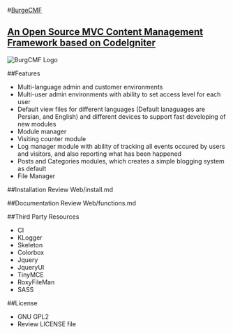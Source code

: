 #[BurgeCMF](http://burge.ir/category-3/BurgeCMF)
##	[An Open Source MVC Content Management Framework based on CodeIgniter](http://burge.ir/category-3/BurgeCMF)

![BurgCMF Logo](http://burge.ir/upload/cat-3-BurgeCMF/logo_back_white.jpg)

##Features
* Multi-language admin and customer environments
* Multi-user admin environments with ability to set access level for each user
* Default view files for different languages (Default lanaguages are Persian, and English) and different devices to support fast developing of new modules
* Module manager
* Visiting counter module 
* Log manager module with ability of tracking all events occured by users and visitors, and also reporting what has been happened
* Posts and Categories modules, which creates a simple blogging system as default
* File Manager

##Installation
Review Web/install.md

##Documentation
Review Web/functions.md 

##Third Party Resources
* CI
* KLogger
* Skeleton 
* Colorbox
* Jquery
* JqueryUI 
* TinyMCE  
* RoxyFileMan 
* SASS

##License
* GNU GPL2
* Review LICENSE file
